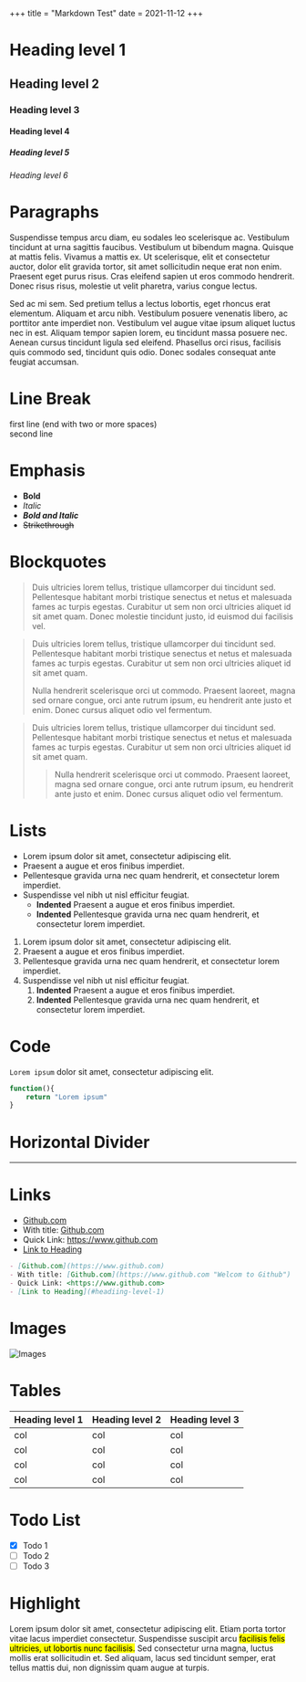 +++
title = "Markdown Test"
date = 2021-11-12
+++

# Heading level 1

## Heading level 2

### Heading level 3

#### Heading level 4

##### Heading level 5

###### Heading level 6

# Paragraphs

Suspendisse tempus arcu diam, eu sodales leo scelerisque ac. Vestibulum tincidunt at urna sagittis faucibus. Vestibulum ut bibendum magna. Quisque at mattis felis. Vivamus a mattis ex. Ut scelerisque, elit et consectetur auctor, dolor elit gravida tortor, sit amet sollicitudin neque erat non enim. Praesent eget purus risus. Cras eleifend sapien ut eros commodo hendrerit. Donec risus risus, molestie ut velit pharetra, varius congue lectus.

Sed ac mi sem. Sed pretium tellus a lectus lobortis, eget rhoncus erat elementum. Aliquam et arcu nibh. Vestibulum posuere venenatis libero, ac porttitor ante imperdiet non. Vestibulum vel augue vitae ipsum aliquet luctus nec in est. Aliquam tempor sapien lorem, eu tincidunt massa posuere nec. Aenean cursus tincidunt ligula sed eleifend. Phasellus orci risus, facilisis quis commodo sed, tincidunt quis odio. Donec sodales consequat ante feugiat accumsan.

# Line Break

first line (end with two or more spaces)  
second line

# Emphasis

- **Bold**
- _Italic_
- **_Bold and Italic_**
- ~~Strikethrough~~

# Blockquotes

> Duis ultricies lorem tellus, tristique ullamcorper dui tincidunt sed. Pellentesque habitant morbi tristique senectus et netus et malesuada fames ac turpis egestas. Curabitur ut sem non orci ultricies aliquet id sit amet quam. Donec molestie tincidunt justo, id euismod dui facilisis vel. 

> Duis ultricies lorem tellus, tristique ullamcorper dui tincidunt sed. Pellentesque habitant morbi tristique senectus et netus et malesuada fames ac turpis egestas. Curabitur ut sem non orci ultricies aliquet id sit amet quam.
>
> Nulla hendrerit scelerisque orci ut commodo. Praesent laoreet, magna sed ornare congue, orci ante rutrum ipsum, eu hendrerit ante justo et enim. Donec cursus aliquet odio vel fermentum.

> Duis ultricies lorem tellus, tristique ullamcorper dui tincidunt sed. Pellentesque habitant morbi tristique senectus et netus et malesuada fames ac turpis egestas. Curabitur ut sem non orci ultricies aliquet id sit amet quam.
>
> > Nulla hendrerit scelerisque orci ut commodo. Praesent laoreet, magna sed ornare congue, orci ante rutrum ipsum, eu hendrerit ante justo et enim. Donec cursus aliquet odio vel fermentum.

# Lists

- Lorem ipsum dolor sit amet, consectetur adipiscing elit.
- Praesent a augue et eros finibus imperdiet.
- Pellentesque gravida urna nec quam hendrerit, et consectetur lorem imperdiet.
- Suspendisse vel nibh ut nisl efficitur feugiat.
  - **Indented** Praesent a augue et eros finibus imperdiet.
  - **Indented** Pellentesque gravida urna nec quam hendrerit, et consectetur lorem imperdiet.

1. Lorem ipsum dolor sit amet, consectetur adipiscing elit.
2. Praesent a augue et eros finibus imperdiet.
3. Pellentesque gravida urna nec quam hendrerit, et consectetur lorem imperdiet.
4. Suspendisse vel nibh ut nisl efficitur feugiat.
   1. **Indented** Praesent a augue et eros finibus imperdiet.
   2. **Indented** Pellentesque gravida urna nec quam hendrerit, et consectetur lorem imperdiet.

# Code

`Lorem ipsum` dolor sit amet, consectetur adipiscing elit.

```js
function(){
    return "Lorem ipsum"
}
```

# Horizontal Divider

---

# Links

- [Github.com](https://www.github.com)
- With title: [Github.com](https://www.github.com "Welcom to Github")
- Quick Link: <https://www.github.com>
- [Link to Heading](#heading-level-1)

```md
- [Github.com](https://www.github.com)
- With title: [Github.com](https://www.github.com "Welcom to Github")
- Quick Link: <https://www.github.com>
- [Link to Heading](#headiing-level-1)
```

# Images

![Images](/posts/with-image/mel-3IA4-tUDyKI-unsplash.webp)

# Tables 

| Heading level 1 | Heading level 2 | Heading level 3 |
| --------------- | --------------- | --------------- |
| col             | col             | col             |
| col             | col             | col             |
| col             | col             | col             |
| col             | col             | col             |

# Todo List

- [x] Todo 1
- [ ] Todo 2
- [ ] Todo 3

# Highlight

Lorem ipsum dolor sit amet, consectetur adipiscing elit. Etiam porta tortor vitae lacus imperdiet consectetur. Suspendisse suscipit arcu <mark>facilisis felis ultricies, ut lobortis nunc facilisis.</mark> Sed consectetur urna magna, luctus mollis erat sollicitudin et. Sed aliquam, lacus sed tincidunt semper, erat tellus mattis dui, non dignissim quam augue at turpis.